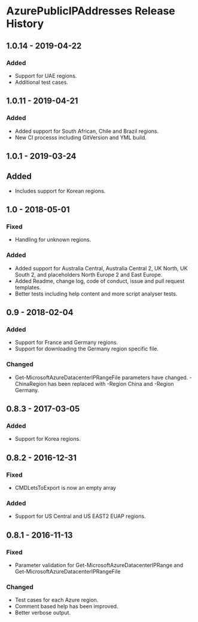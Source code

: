 # AzurePublicIPAddresses Release History

## 1.0.14 - 2019-04-22


### Added
* Support for UAE regions.
* Additional test cases.

## 1.0.11 - 2019-04-21


### Added
* Added support for South African, Chile and Brazil regions.
* New CI processs including GitVersion and YML build.


## 1.0.1 - 2019-03-24
## Added
* Includes support for Korean regions.


## 1.0 - 2018-05-01

### Fixed

* Handling for unknown regions.

### Added

* Added support for Australia Central, Australia Central 2, UK North, UK South 2, and placeholders North Europe 2 and East Europe.
* Added Readme, change log,  code of conduct, issue and pull request templates.
* Better tests including help content and more script analyser tests.

## 0.9 - 2018-02-04

### Added

* Support for France and Germany regions.
* Support for downloading the Germany region specific file.

### Changed

* Get-MicrosoftAzureDatacenterIPRangeFile parameters have changed. -ChinaRegion has been replaced with -Region China and -Region Germany.

## 0.8.3 - 2017-03-05

### Added

* Support for Korea regions.

## 0.8.2 - 2016-12-31

### Fixed

* CMDLetsToExport is now an empty array

### Added

* Support for US Central and US EAST2 EUAP regions.

## 0.8.1 - 2016-11-13

### Fixed

* Parameter validation for Get-MicrosoftAzureDatacenterIPRange and Get-MicrosoftAzureDatacenterIPRangeFile

### Changed

* Test cases for each Azure region.
* Comment based help has been improved.
* Better verbose output.
